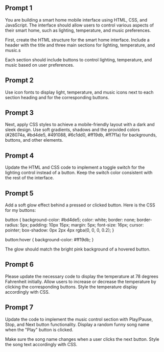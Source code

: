 ## Prompt 1
You are building a smart home mobile interface using HTML, CSS, and JavaScript.
The interface should allow users to control various aspects of their smart home,
such as lighting, temperature, and music preferences.

First, create the HTML structure for the smart home interface.
Include a header with the title and three main sections for lighting,
temperature, and music.s

Each section should include buttons to control lighting, temperature,
and music based on user preferences.

## Prompt 2
Use icon fonts to display light, temperature, and music icons next to
each section heading and for the corresponding buttons. 

## Prompt 3
Next, apply CSS styles to achieve a mobile-friendly layout with a
dark and sleek design. Use soft gradients, shadows and the provided colors 
(#28074a, #bd4de5, #491088, #6c1dd0, #ff19db, #ff7f1a) for 
backgrounds, buttons, and other elements.

## Prompt 4
Update the HTML and CSS code to implement a toggle switch for 
the lighting control instead of a button. Keep the switch color 
consistent with the rest of the interface.

<!-- 
  Challenge: Button glow effect
  
  Write a short prompt for ChatGPT to provide the CSS for adding a 
  soft glow effect behind a pressed or clicked button.
 -->

## Prompt 5
Add a soft glow effect behind a pressed or clicked button. Here is the CSS for my buttons:

button {
  background-color: #bd4de5;
  color: white;
  border: none;
  border-radius: 5px;
  padding: 10px 15px;
  margin: 5px;
  font-size: 16px;
  cursor: pointer;
  box-shadow: 0px 2px 4px rgba(0, 0, 0, 0.2);
}

button:hover {
  background-color: #ff19db;
}

The glow should match the bright pink background of a hovered button.

## Prompt 6
Please update the necessary code to display the temperature at 
78 degrees Fahrenheit initially. Allow users to increase or decrease 
the temperature by clicking the corresponding buttons. 
Style the temperature display accordingly with CSS.

## Prompt 7
Update the code to implement the music control section with 
Play/Pause, Stop, and Next button functionality. Display a 
random funny song name when the "Play" button is clicked. 

Make sure the song name changes when a user clicks the next button. 
Style the song text accordingly with CSS.
